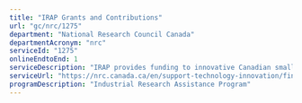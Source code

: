 ```yaml
---
title: "IRAP Grants and Contributions"
url: "gc/nrc/1275"
department: "National Research Council Canada"
departmentAcronym: "nrc"
serviceId: "1275"
onlineEndtoEnd: 1
serviceDescription: "IRAP provides funding to innovative Canadian small and medium-sized enterprises (SMEs) to help build their innovation capacity and successfully take their ideas to market. Funding available through IRAP includes contributions to SMEs and to SME serving organizations (through regular funding and temporary funding programs), and contributions supporting employment of post-secondary graduates."
serviceUrl: "https://nrc.canada.ca/en/support-technology-innovation/financial-support-technology-innovation-through-nrc-irap"
programDescription: "Industrial Research Assistance Program"
---
```

